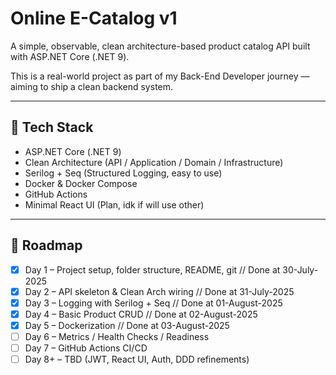 # Online E-Catalog v1

A simple, observable, clean architecture-based product catalog API built with ASP.NET Core (.NET 9).

This is a real-world project as part of my Back-End Developer journey — aiming to ship a clean backend system.

---

## 🔧 Tech Stack

- ASP.NET Core (.NET 9)
- Clean Architecture (API / Application / Domain / Infrastructure)
- Serilog + Seq (Structured Logging, easy to use)
- Docker & Docker Compose
- GitHub Actions
- Minimal React UI (Plan, idk if will use other)

---

## 📌 Roadmap

- [x] Day 1 – Project setup, folder structure, README, git // Done at 30-July-2025
- [x] Day 2 – API skeleton & Clean Arch wiring // Done at 31-July-2025
- [x] Day 3 – Logging with Serilog + Seq // Done at 01-August-2025
- [x] Day 4 – Basic Product CRUD // Done at 02-August-2025
- [x] Day 5 – Dockerization // Done at 03-August-2025
- [ ] Day 6 – Metrics / Health Checks / Readiness
- [ ] Day 7 – GitHub Actions CI/CD
- [ ] Day 8+ – TBD (JWT, React UI, Auth, DDD refinements)
